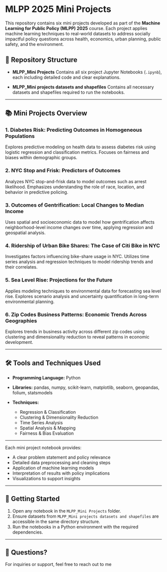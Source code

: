 # MLPP 2025 Mini Projects

This repository contains six mini projects developed as part of the **Machine Learning for Public Policy (MLPP) 2025** course. Each project applies machine learning techniques to real-world datasets to address socially impactful policy questions across health, economics, urban planning, public safety, and the environment.

## 📁 Repository Structure

* **MLPP\_Mini Projects**
  Contains all six project Jupyter Notebooks (`.ipynb`), each including detailed code and clear explanations.

* **MLPP\_Mini projects datasets and shapefiles**
  Contains all necessary datasets and shapefiles required to run the notebooks.

---

## 📚 Mini Projects Overview

### 1. **Diabetes Risk: Predicting Outcomes in Homogeneous Populations**

Explores predictive modeling on health data to assess diabetes risk using logistic regression and classification metrics. Focuses on fairness and biases within demographic groups.

### 2. **NYC Stop and Frisk: Predictors of Outcomes**

Analyzes NYC stop-and-frisk data to model outcomes such as arrest likelihood. Emphasizes understanding the role of race, location, and behavior in predictive policing.

### 3. **Outcomes of Gentrification: Local Changes to Median Income**

Uses spatial and socioeconomic data to model how gentrification affects neighborhood-level income changes over time, applying regression and geospatial analysis.

### 4. **Ridership of Urban Bike Shares: The Case of Citi Bike in NYC**

Investigates factors influencing bike-share usage in NYC. Utilizes time series analysis and regression techniques to model ridership trends and their correlates.

### 5. **Sea Level Rise: Projections for the Future**

Applies modeling techniques to environmental data for forecasting sea level rise. Explores scenario analysis and uncertainty quantification in long-term environmental planning.

### 6. **Zip Codes Business Patterns: Economic Trends Across Geographies**

Explores trends in business activity across different zip codes using clustering and dimensionality reduction to reveal patterns in economic development.

---

## 🛠️ Tools and Techniques Used

* **Programming Language:** Python
* **Libraries:** pandas, numpy, scikit-learn, matplotlib, seaborn, geopandas, folium, statsmodels
* **Techniques:**

  * Regression & Classification
  * Clustering & Dimensionality Reduction
  * Time Series Analysis
  * Spatial Analysis & Mapping
  * Fairness & Bias Evaluation

---

Each mini project notebook provides:

* A clear problem statement and policy relevance
* Detailed data preprocessing and cleaning steps
* Application of machine learning models
* Interpretation of results with policy implications
* Visualizations to support insights

---

## 📂 Getting Started

1. Open any notebook in the `MLPP_Mini Projects` folder.
2. Ensure datasets from `MLPP_Mini projects datasets and shapefiles` are accessible in the same directory structure.
3. Run the notebooks in a Python environment with the required dependencies.

---

## 📩 Questions?

For inquiries or support, feel free to reach out to me 



